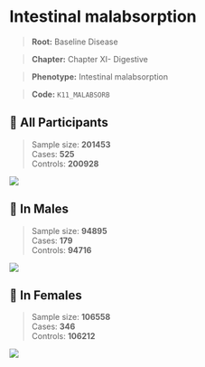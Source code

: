 # Intestinal malabsorption

> **Root:** Baseline Disease  

> **Chapter:** Chapter XI- Digestive  

> **Phenotype:** Intestinal malabsorption  

> **Code:** `K11_MALABSORB`

## 🧪 All Participants  
> Sample size: **201453**  
> Cases: **525**  
> Controls: **200928**
<img src="/Disease/Figures/ALL/Baseline/K11_MALABSORB.png"/>
<CsvTable src="/Disease_Data/ALL/Baseline/LG_K11_MALABSORB.csv" label="🔍 View full results" />

## 👨 In Males  
> Sample size: **94895**  
> Cases: **179**  
> Controls: **94716**
<img src="/Disease/Figures/Male/Baseline/K11_MALABSORB.png"/>
<CsvTable src="/Disease_Data/Male/Baseline/LG_K11_MALABSORB.csv" label="🔍 View full results" />

## 👩 In Females  
> Sample size: **106558**  
> Cases: **346**  
> Controls: **106212**
<img src="/Disease/Figures/Female/Baseline/K11_MALABSORB.png"/>
<CsvTable src="/Disease_Data/Female/Baseline/LG_K11_MALABSORB.csv" label="🔍 View full results" />
